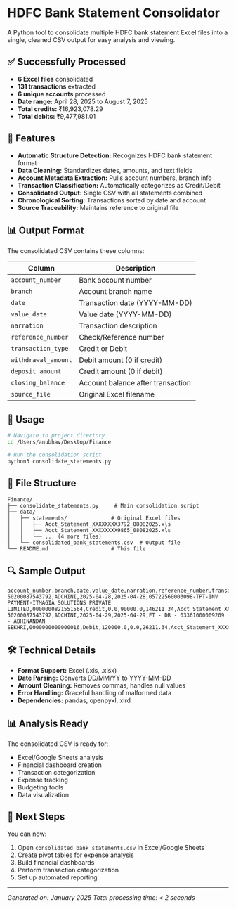 # HDFC Bank Statement Consolidator

A Python tool to consolidate multiple HDFC bank statement Excel files into a single, cleaned CSV output for easy analysis and viewing.

## ✅ Successfully Processed

- **6 Excel files** consolidated
- **131 transactions** extracted
- **6 unique accounts** processed
- **Date range:** April 28, 2025 to August 7, 2025
- **Total credits:** ₹16,923,078.29
- **Total debits:** ₹9,477,981.01

## 🔧 Features

- **Automatic Structure Detection:** Recognizes HDFC bank statement format
- **Data Cleaning:** Standardizes dates, amounts, and text fields
- **Account Metadata Extraction:** Pulls account numbers, branch info
- **Transaction Classification:** Automatically categorizes as Credit/Debit
- **Consolidated Output:** Single CSV with all statements combined
- **Chronological Sorting:** Transactions sorted by date and account
- **Source Traceability:** Maintains reference to original file

## 📊 Output Format

The consolidated CSV contains these columns:

| Column | Description |
|--------|-------------|
| `account_number` | Bank account number |
| `branch` | Account branch name |
| `date` | Transaction date (YYYY-MM-DD) |
| `value_date` | Value date (YYYY-MM-DD) |
| `narration` | Transaction description |
| `reference_number` | Check/Reference number |
| `transaction_type` | Credit or Debit |
| `withdrawal_amount` | Debit amount (0 if credit) |
| `deposit_amount` | Credit amount (0 if debit) |
| `closing_balance` | Account balance after transaction |
| `source_file` | Original Excel filename |

## 🚀 Usage

```bash
# Navigate to project directory
cd /Users/anubhav/Desktop/Finance

# Run the consolidation script
python3 consolidate_statements.py
```

## 📁 File Structure

```
Finance/
├── consolidate_statements.py     # Main consolidation script
├── data/
│   ├── statements/              # Original Excel files
│   │   ├── Acct_Statement_XXXXXXXX3792_08082025.xls
│   │   ├── Acct_Statement_XXXXXXXX9865_08082025.xls
│   │   └── ... (4 more files)
│   └── consolidated_bank_statements.csv  # Output file
└── README.md                    # This file
```

## 🔍 Sample Output

```csv
account_number,branch,date,value_date,narration,reference_number,transaction_type,withdrawal_amount,deposit_amount,closing_balance,source_file
50200087543792,ADCHINI,2025-04-28,2025-04-28,05722560003098-TPT-INV PAYMENT-ITMAGIA SOLUTIONS PRIVATE LIMITED,0000000821551564,Credit,0.0,90000.0,146211.34,Acct_Statement_XXXXXXXX3792_08082025.xls
50200087543792,ADCHINI,2025-04-29,2025-04-29,FT - DR - 03361000009209 - ABHINANDAN SEKHRI,0000000000000016,Debit,120000.0,0.0,26211.34,Acct_Statement_XXXXXXXX3792_08082025.xls
```

## 🛠 Technical Details

- **Format Support:** Excel (.xls, .xlsx)
- **Date Parsing:** Converts DD/MM/YY to YYYY-MM-DD
- **Amount Cleaning:** Removes commas, handles null values
- **Error Handling:** Graceful handling of malformed data
- **Dependencies:** pandas, openpyxl, xlrd

## 📊 Analysis Ready

The consolidated CSV is ready for:
- Excel/Google Sheets analysis
- Financial dashboard creation
- Transaction categorization
- Expense tracking
- Budgeting tools
- Data visualization

## 🎯 Next Steps

You can now:
1. Open `consolidated_bank_statements.csv` in Excel/Google Sheets
2. Create pivot tables for expense analysis
3. Build financial dashboards
4. Perform transaction categorization
5. Set up automated reporting

---

*Generated on: January 2025*
*Total processing time: < 2 seconds*
